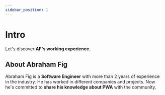 ```yaml
---
sidebar_position: 1
---
```


# Intro

Let's discover **AF's working experience**.

## About Abraham Fig

Abraham Fig is a **Software Engineer** with more than 2 years of experience in the industry. He has worked in different companies and projects. Now he's committed to **share his knowledge about PWA** with the community.
